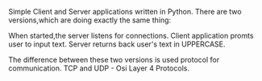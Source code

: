 Simple Client and Server applications written in Python.
There are two versions,which are doing exactly the same thing:

When started,the server listens for connections.
Client application promts user to input text.
Server returns back user's text in UPPERCASE.

The difference between these two versions is used protocol for communication.
TCP and UDP - Osi Layer 4 Protocols.




